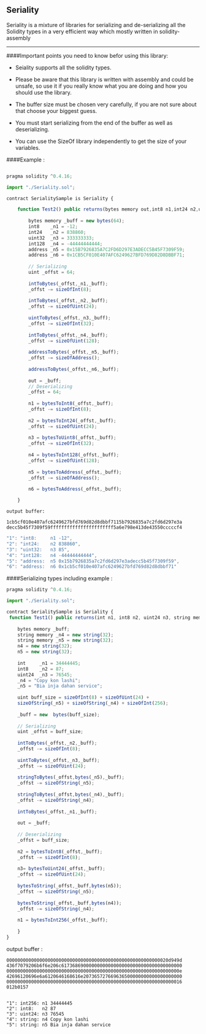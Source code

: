 ## Seriality

Seriality is a mixture of libraries for serializing and de-serializing all the Solidity types in a very efficient way which mostly written in solidity-assembly

---
####Important points you need to know befor using this library:

* Seiality supports all the solidity types.
* Please be aware that this library is written with assembly and could be unsafe, so use it if you really know what you are doing and how you should use the library.

* The buffer size must be chosen very carefully, if you are not sure about that choose your biggest guess.

* You must start serializing from the end of the buffer as well as deserializing.

* You can use the SizeOf library independently to get the size of your variables.


####Example :

```js

pragma solidity ^0.4.16;

import "./Seriality.sol";

contract SerialitySample is Seriality {

    function Test2() public returns(bytes memory out,int8 n1,int24 n2,uint32 n3,int128 n4,address n5,address n6) {
        
        bytes memory _buff = new bytes(64);
        int8    _n1 = -12;
        int24   _n2 = 838860;
        uint32  _n3 = 333333333;
        int128  _n4 = -44444444444;
        address _n5 = 0x15B7926835A7C2FD6D297E3ADECC5B45F7309F59;
        address _n6 = 0x1CB5CF010E407AFC6249627BFD769D82D8DBBF71;
        
        // Serializing
        uint _offst = 64;
        
        intToBytes(_offst,_n1,_buff);
        _offst -= sizeOfInt(8);
        
        intToBytes(_offst,_n2,_buff);
        _offst -= sizeOfUint(24);
        
        uintToBytes(_offst,_n3,_buff);
        _offst -= sizeOfInt(32);
        
        intToBytes(_offst,_n4,_buff);
        _offst -= sizeOfUint(128);
        
        addressToBytes(_offst,_n5,_buff);
        _offst -= sizeOfAddress();
        
        addressToBytes(_offst,_n6,_buff);
        
        out = _buff;
        // Deserializing
        _offst = 64; 
       
        n1 = bytesToInt8(_offst,_buff);
        _offst -= sizeOfInt(8);
        
        n2 = bytesToInt24(_offst,_buff);
        _offst -= sizeOfUint(24);
        
        n3 = bytesToUint8(_offst,_buff);
        _offst -= sizeOfInt(32);
        
        n4 = bytesToInt128(_offst,_buff);
        _offst -= sizeOfUint(128);
        
        n5 = bytesToAddress(_offst,_buff);
        _offst -= sizeOfAddress();
        
        n6 = bytesToAddress(_offst,_buff);

    }
```
    output buffer:
    
	1cb5cf010e407afc6249627bfd769d82d8dbbf7115b7926835a7c2fd6d297e3a
	decc5b45f7309f59fffffffffffffffffffffff5a6e798e413de43550cccccf4

```js
"1": "int8: 	n1 -12",
"2": "int24: 	n2 838860",
"3": "uint32: 	n3 85",
"4": "int128: 	n4 -44444444444",
"5": "address: 	n5 0x15b7926835a7c2fd6d297e3adecc5b45f7309f59",
"6": "address: 	n6 0x1cb5cf010e407afc6249627bfd769d82d8dbbf71"
```

####Serializing types including example :
```js
pragma solidity ^0.4.16;

import "./Seriality.sol";

contract SerialitySample is Seriality {
 function Test1() public returns(int n1, int8 n2, uint24 n3, string memory n4,string memory n5) {
        
    bytes memory _buff;
    string memory _n4 = new string(32);        
    string memory _n5 = new string(32);
    n4 = new string(32);
    n5 = new string(32);
    
    int     _n1 = 34444445;
    int8    _n2 = 87;
    uint24  _n3 = 76545;
    _n4 = "Copy kon lashi";
    _n5 = "Bia inja dahan service";
    
    uint buff_size = sizeOfInt(8) + sizeOfUint(24) +
    sizeOfString(_n5) + sizeOfString(_n4) + sizeOfInt(256);
    
    _buff = new  bytes(buff_size);
    
    // Serializing
    uint _offst = buff_size;
    
    intToBytes(_offst,_n2,_buff);
    _offst -= sizeOfInt(8);
    
    uintToBytes(_offst,_n3,_buff);
    _offst -= sizeOfUint(24);
    
    stringToBytes(_offst,bytes(_n5),_buff);
    _offst -= sizeOfString(_n5);
    
    stringToBytes(_offst,bytes(_n4),_buff);
    _offst -= sizeOfString(_n4);       
    
    intToBytes(_offst,_n1,_buff);
    
    out = _buff;
    
    // Deserializing
    _offst = buff_size; 
    
    n2 = bytesToInt8(_offst,_buff);
    _offst -= sizeOfInt(8);
    
    n3= bytesToUint24(_offst,_buff);
    _offst -= sizeOfUint(24);
    
    bytesToString(_offst,_buff,bytes(n5));
    _offst -= sizeOfString(_n5);
    
    bytesToString(_offst,_buff,bytes(n4));
    _offst -= sizeOfString(_n4);
    
    n1 = bytesToInt256(_offst,_buff);
  
    }
}	

```
output buffer :
```
00000000000000000000000000000000000000000000000000000000020d949d
436f7079206b6f6e206c61736869000000000000000000000000000000000000
000000000000000000000000000000000000000000000000000000000000000e
42696120696e6a6120646168616e207365727669636500000000000000000000
0000000000000000000000000000000000000000000000000000000000000016
012b0157


"1": int256: n1 34444445
"2": int8:   n2 87
"3": uint24: n3 76545
"4": string: n4 Copy kon lashi
"5": string: n5 Bia inja dahan service
```